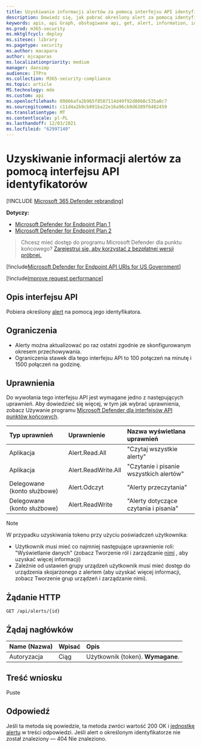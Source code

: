 ```yaml
---
title: Uzyskiwanie informacji alertów za pomocą interfejsu API identyfikatorów
description: Dowiedz się, jak pobrać określony alert za pomocą identyfikatora API alertu za pomocą identyfikatora w programie Microsoft Defender for Endpoint.
keywords: apis, api Graph, obsługiwane api, get, alert, information, id
ms.prod: m365-security
ms.mktglfcycl: deploy
ms.sitesec: library
ms.pagetype: security
ms.author: macapara
author: mjcaparas
ms.localizationpriority: medium
manager: dansimp
audience: ITPro
ms.collection: M365-security-compliance
ms.topic: article
MS.technology: mde
ms.custom: api
ms.openlocfilehash: 09866afa2b965f8587114d49f92d8068c535a0c7
ms.sourcegitcommit: c11d4a2b9cb891ba22e16a96cb9d6389f6482459
ms.translationtype: MT
ms.contentlocale: pl-PL
ms.lasthandoff: 12/03/2021
ms.locfileid: "62997140"
---
```

# <a name="get-alert-information-by-id-api"></a>Uzyskiwanie informacji alertów za pomocą interfejsu API identyfikatorów

[!INCLUDE [Microsoft 365 Defender rebranding](../../includes/microsoft-defender.md)]


**Dotyczy:** 
- [Microsoft Defender for Endpoint Plan 1](https://go.microsoft.com/fwlink/?linkid=2154037)
- [Microsoft Defender for Endpoint Plan 2](https://go.microsoft.com/fwlink/?linkid=2154037)

> Chcesz mieć dostęp do programu Microsoft Defender dla punktu końcowego? [Zarejestruj się, aby korzystać z bezpłatnej wersji próbnej.](https://signup.microsoft.com/create-account/signup?products=7f379fee-c4f9-4278-b0a1-e4c8c2fcdf7e&ru=https://aka.ms/MDEp2OpenTrial?ocid=docs-wdatp-exposedapis-abovefoldlink)

[!include[Microsoft Defender for Endpoint API URIs for US Government](../../includes/microsoft-defender-api-usgov.md)]

[!include[Improve request performance](../../includes/improve-request-performance.md)]

## <a name="api-description"></a>Opis interfejsu API

Pobiera określony [alert](alerts.md) na pomocą jego identyfikatora.

## <a name="limitations"></a>Ograniczenia

- Alerty można aktualizować po raz ostatni zgodnie ze skonfigurowanym okresem przechowywania.
- Ograniczenia stawek dla tego interfejsu API to 100 połączeń na minutę i 1500 połączeń na godzinę.

## <a name="permissions"></a>Uprawnienia

Do wywołania tego interfejsu API jest wymagane jedno z następujących uprawnień. Aby dowiedzieć się więcej, w tym jak wybrać uprawnienia, zobacz Używanie programu [Microsoft Defender dla interfejsów API punktów końcowych](apis-intro.md).

Typ uprawnień|Uprawnienie|Nazwa wyświetlana uprawnień
:---|:---|:---
Aplikacja|Alert.Read.All|"Czytaj wszystkie alerty"
Aplikacja|Alert.ReadWrite.All|"Czytanie i pisanie wszystkich alertów"
Delegowane (konto służbowe)|Alert.Odczyt|"Alerty przeczytania"
Delegowane (konto służbowe)|Alert.ReadWrite|"Alerty dotyczące czytania i pisania"

> [!NOTE]
> W przypadku uzyskiwania tokenu przy użyciu poświadczeń użytkownika:
>
> - Użytkownik musi mieć co najmniej następujące uprawnienie roli: "Wyświetlanie danych" (zobacz Tworzenie ról i zarządzanie [nimi](user-roles.md) , aby uzyskać więcej informacji)
> - Zależnie od ustawień grupy urządzeń użytkownik musi mieć dostęp do urządzenia skojarzonego z alertem (aby uzyskać więcej informacji[](machine-groups.md), zobacz Tworzenie grup urządzeń i zarządzanie nimi).

## <a name="http-request"></a>Żądanie HTTP

```http
GET /api/alerts/{id}
```

## <a name="request-headers"></a>Żądaj nagłówków

Name (Nazwa)|Wpisać|Opis
:---|:---|:---
Autoryzacja|Ciąg|Użytkownik {token}. **Wymagane**.

## <a name="request-body"></a>Treść wniosku

Puste

## <a name="response"></a>Odpowiedź

Jeśli ta metoda się powiedzie, ta metoda zwróci wartość 200 OK i [jednostkę alertu](alerts.md) w treści odpowiedzi. Jeśli alert o określonym identyfikatorze nie został znaleziony — 404 Nie znaleziono.
